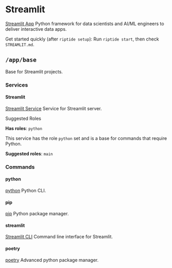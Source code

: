 # Streamlit

[Streamlit App] Python framework for data scientists and AI/ML engineers to deliver interactive data apps.

Get started quickly (after `riptide setup`):
Run `riptide start`, then check `STREAMLIT.md`.


## `/app/base`

Base for Streamlit projects.

### Services

#### Streamlit

[Streamlit Service] Service for Streamlit server.

Suggested Roles

**Has roles**: `python`

This service has the role `python` set and is a base for commands that require Python.

**Suggested roles**: `main`

### Commands

#### python

[python] Python CLI.

#### pip

[pip] Python package manager.

#### streamlit

[Streamlit CLI] Command line interface for Streamlit.

#### poetry

[poetry] Advanced python package manager.

[pip]: /command/pip
[poetry]: /command/poetry
[python]: /command/python
[streamlit app]: https://streamlit.io
[streamlit cli]: https://docs.streamlit.io/develop/api-reference/cli
[streamlit service]: /service/streamlit
